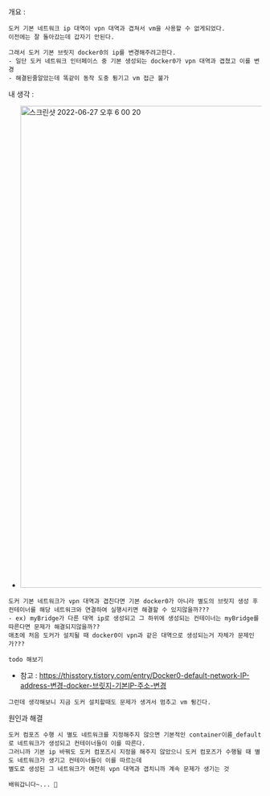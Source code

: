 개요 : 
```
도커 기본 네트워크 ip 대역이 vpn 대역과 겹쳐서 vm을 사용할 수 없게되었다.
이전에는 잘 돌아갔는데 갑자기 안된다.

그래서 도커 기본 브릿지 docker0의 ip를 변경해주려고한다.
- 일단 도커 네트워크 인터페이스 중 기본 생성되는 docker0가 vpn 대역과 겹쳤고 이를 변경
- 해결된줄알았는데 똑같이 동작 도중 튕기고 vm 접근 불가
```
내 생각 :
- <img width="960" alt="스크린샷 2022-06-27 오후 6 00 20" src="https://user-images.githubusercontent.com/62214428/175901641-5e789d22-8b3b-4e19-827d-a4649b422a1e.png">
```
도커 기본 네트워크가 vpn 대역과 겹친다면 기본 docker0가 아니라 별도의 브릿지 생성 후 컨테이너를 해당 네트워크와 연결하여 실행시키면 해결할 수 있지않을까???
- ex) myBridge가 다른 대역 ip로 생성되고 그 하위에 생성되는 컨테이너는 myBridge를 따른다면 문제가 해결되지않을까??
애초에 처음 도커가 설치될 때 docker0이 vpn과 같은 대역으로 생성되는거 자체가 문제인가???

todo 해보기
```


- 참고 : https://thisstory.tistory.com/entry/Docker0-default-network-IP-address-변경-docker-브릿지-기본IP-주소-변경
```
그런데 생각해보니 지금 도커 설치할때도 문제가 생겨서 멈추고 vm 튕긴다.
```


원인과 해결
```
도커 컴포즈 수행 시 별도 네트워크를 지정해주지 않으면 기본적인 container이름_default 로 네트워크가 생성되고 컨테이너들이 이를 따른다.
그러니까 기본 ip 바꿔도 도커 컴포즈시 지정을 해주지 않았으니 도커 컴포즈가 수행될 때 별도 네트워크가 생기고 컨테이너들이 이를 따르는데
별도로 생성된 그 네트워크가 여전히 vpn 대역과 겹치니까 계속 문제가 생기는 것

배워갑니다~... 🥲
```
